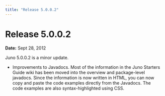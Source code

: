 ```yaml
---
title: "Release 5.0.0.2"
---
```


# Release 5.0.0.2

**Date:** Sept 28, 2012

Juno 5.0.0.2 is a minor update.

- Improvements to Javadocs. Most of the information in the Juno Starters Guide wiki has been moved into the overview and package-level javadocs. Since the information is now written in HTML, you can now copy and paste the code examples directly from the Javadocs. The code examples are also syntax-highlighted using CSS.